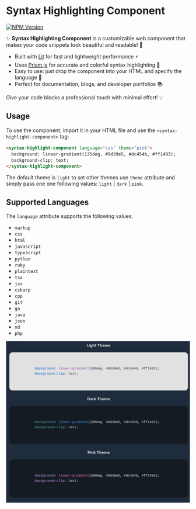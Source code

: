 # Syntax Highlighting Component

[![NPM Version](https://img.shields.io/npm/v/syntax-highlight-component?style=for-the-badge&link=https%3A%2F%2Fwww.npmjs.com%2Fpackage%2Fsyntax-highlight-component)](https://www.npmjs.com/package/syntax-highlight-component)

✨ **Syntax Highlighting Component** is a customizable web component that makes your code snippets look beautiful and readable! 🚀

- Built with [Lit](https://lit.dev/) for fast and lightweight performance ⚡
- Uses [Prism.js](https://prismjs.com/) for accurate and colorful syntax highlighting 🎨
- Easy to use: just drop the component into your HTML and specify the language 📝
- Perfect for documentation, blogs, and developer portfolios 📚

Give your code blocks a professional touch with minimal effort! 💡

## Usage

To use the component, import it in your HTML file and use the `<syntax-highlight-component>` tag:

```html
<syntax-highlight-component language="css" theme="pink">
  background: linear-gradient(135deg, #9d39e5, #dc454b, #ff1493);
  background-clip: text;
</syntax-highlight-component>
```

The default theme is `light` to set other themes use `theme` attribute and simply pass one one following values: `light` | `dark` | `pink`.

## Supported Languages

The `language` attribute supports the following values:

- `markup`
- `css`
- `html`
- `javascript`
- `typescript`
- `python`
- `ruby`
- `plaintext`
- `tsx`
- `jsx`
- `csharp`
- `cpp`
- `git`
- `go`
- `java`
- `json`
- `md`
- `php`

![code highlight example](https://github.com/Magda98/syntax-highlight-component/blob/master/docs/image.png)

